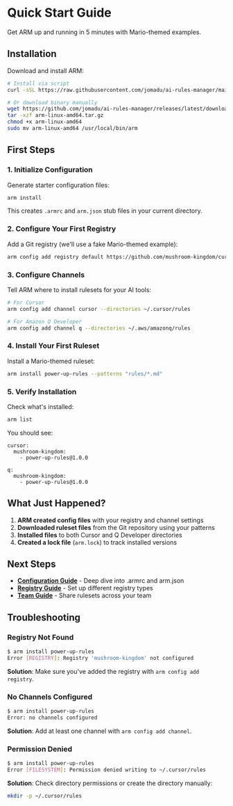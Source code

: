 # Quick Start Guide

Get ARM up and running in 5 minutes with Mario-themed examples.

## Installation

Download and install ARM:

```bash
# Install via script
curl -sSL https://raw.githubusercontent.com/jomadu/ai-rules-manager/main/scripts/install.sh | bash

# Or download binary manually
wget https://github.com/jomadu/ai-rules-manager/releases/latest/download/arm-linux-amd64.tar.gz
tar -xzf arm-linux-amd64.tar.gz
chmod +x arm-linux-amd64
sudo mv arm-linux-amd64 /usr/local/bin/arm
```

## First Steps

### 1. Initialize Configuration

Generate starter configuration files:

```bash
arm install
```

This creates `.armrc` and `arm.json` stub files in your current directory.

### 2. Configure Your First Registry

Add a Git registry (we'll use a fake Mario-themed example):

```bash
arm config add registry default https://github.com/mushroom-kingdom/cursor-rules.example --type=git
```

### 3. Configure Channels

Tell ARM where to install rulesets for your AI tools:

```bash
# For Cursor
arm config add channel cursor --directories ~/.cursor/rules

# For Amazon Q Developer
arm config add channel q --directories ~/.aws/amazonq/rules
```

### 4. Install Your First Ruleset

Install a Mario-themed ruleset:

```bash
arm install power-up-rules --patterns "rules/*.md"
```

### 5. Verify Installation

Check what's installed:

```bash
arm list
```

You should see:
```
cursor:
  mushroom-kingdom:
    - power-up-rules@1.0.0

q:
  mushroom-kingdom:
    - power-up-rules@1.0.0
```

## What Just Happened?

1. **ARM created config files** with your registry and channel settings
2. **Downloaded ruleset files** from the Git repository using your patterns
3. **Installed files** to both Cursor and Q Developer directories
4. **Created a lock file** (`arm.lock`) to track installed versions

## Next Steps

- **[Configuration Guide](configuration.md)** - Deep dive into .armrc and arm.json
- **[Registry Guide](registries.md)** - Set up different registry types
- **[Team Guide](team-setup.md)** - Share rulesets across your team

## Troubleshooting

### Registry Not Found
```bash
$ arm install power-up-rules
Error [REGISTRY]: Registry 'mushroom-kingdom' not configured
```
**Solution**: Make sure you've added the registry with `arm config add registry`.

### No Channels Configured
```bash
$ arm install power-up-rules
Error: no channels configured
```
**Solution**: Add at least one channel with `arm config add channel`.

### Permission Denied
```bash
$ arm install power-up-rules
Error [FILESYSTEM]: Permission denied writing to ~/.cursor/rules
```
**Solution**: Check directory permissions or create the directory manually:
```bash
mkdir -p ~/.cursor/rules
```
